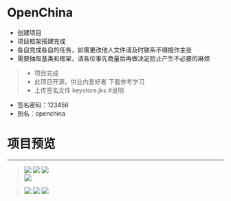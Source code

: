 # OpenChina
* 创建项目
* 项目框架搭建完成
* 各自完成各自的任务，如需更改他人文件请及时联系不得擅作主张
* 需要抽取基类和框架，请各位事先商量后再做决定防止产生不必要的麻烦
> * 项目完成
> * 此项目开源，供业内爱好者 下载参考学习
> * 上传签名文件 keystore.jks
#说明
*   签名密码：123456
*   别名：openchina



# **项目预览**
-----------

> ![](https://github.com/hejun1270/OpenChina/blob/master/preview/gaollg0.gif)
> ![](https://github.com/hejun1270/OpenChina/blob/master/preview/1.png)	
![](https://github.com/hejun1270/OpenChina/blob/master/preview/2.png)	
![](https://github.com/hejun1270/OpenChina/blob/master/preview/3.png)

> ![](https://github.com/hejun1270/OpenChina/blob/master/preview/4.png) 
![](https://github.com/hejun1270/OpenChina/blob/master/preview/5.png) 
![](https://github.com/hejun1270/OpenChina/blob/master/preview/6.png)

